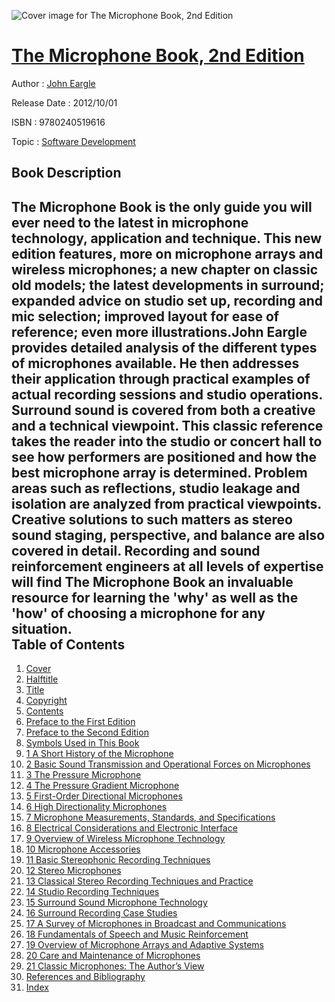 ![Cover image for The Microphone Book, 2nd Edition](https://imgdetail.ebookreading.net/cover/cover/software_development/EB9780240519616.jpg)

[The Microphone Book, 2nd Edition](https://ebookreading.net/view/book/The+Microphone+Book%2C+2nd+Edition-EB9780240519616_1.html "The Microphone Book, 2nd Edition")
====================================================================================================================

Author : [John Eargle](https://ebookreading.net/search/author/John+Eargle)

Release Date : 2012/10/01

ISBN : 9780240519616

Topic : [Software Development](https://ebookreading.net/search/category/software-development)

Book Description
-----------------

The Microphone Book is the only guide you will ever need to the latest in microphone technology, application and technique. This new edition features, more on microphone arrays and wireless microphones; a new chapter on classic old models; the latest developments in surround; expanded advice on studio set up, recording and mic selection; improved layout for ease of reference; even more illustrations.John Eargle provides detailed analysis of the different types of microphones available. He then addresses their application through practical examples of actual recording sessions and studio operations. Surround sound is covered from both a creative and a technical viewpoint. This classic reference takes the reader into the studio or concert hall to see how performers are positioned and how the best microphone array is determined. Problem areas such as reflections, studio leakage and isolation are analyzed from practical viewpoints. Creative solutions to such matters as stereo sound staging, perspective, and balance are also covered in detail. Recording and sound reinforcement engineers at all levels of expertise will find The Microphone Book an invaluable resource for learning the 'why' as well as the 'how' of choosing a microphone for any situation.              
Table of Contents
-----------------

1. [Cover](https://ebookreading.net/view/book/The+Microphone+Book%2C+2nd+Edition-EB9780240519616_1.html)
1. [Halftitle](https://ebookreading.net/view/book/The+Microphone+Book%2C+2nd+Edition-EB9780240519616_2.html)
1. [Title](https://ebookreading.net/view/book/The+Microphone+Book%2C+2nd+Edition-EB9780240519616_3.html)
1. [Copyright](https://ebookreading.net/view/book/The+Microphone+Book%2C+2nd+Edition-EB9780240519616_4.html)
1. [Contents](https://ebookreading.net/view/book/The+Microphone+Book%2C+2nd+Edition-EB9780240519616_5.html)
1. [Preface to the First Edition](https://ebookreading.net/view/book/The+Microphone+Book%2C+2nd+Edition-EB9780240519616_6.html)
1. [Preface to the Second Edition](https://ebookreading.net/view/book/The+Microphone+Book%2C+2nd+Edition-EB9780240519616_7.html)
1. [Symbols Used in This Book](https://ebookreading.net/view/book/The+Microphone+Book%2C+2nd+Edition-EB9780240519616_8.html)
1. [1 A Short History of the Microphone](https://ebookreading.net/view/book/The+Microphone+Book%2C+2nd+Edition-EB9780240519616_9.html)
1. [2 Basic Sound Transmission and Operational Forces on Microphones](https://ebookreading.net/view/book/The+Microphone+Book%2C+2nd+Edition-EB9780240519616_10.html)
1. [3 The Pressure Microphone](https://ebookreading.net/view/book/The+Microphone+Book%2C+2nd+Edition-EB9780240519616_11.html)
1. [4 The Pressure Gradient Microphone](https://ebookreading.net/view/book/The+Microphone+Book%2C+2nd+Edition-EB9780240519616_12.html)
1. [5 First-Order Directional Microphones](https://ebookreading.net/view/book/The+Microphone+Book%2C+2nd+Edition-EB9780240519616_13.html)
1. [6 High Directionality Microphones](https://ebookreading.net/view/book/The+Microphone+Book%2C+2nd+Edition-EB9780240519616_14.html)
1. [7 Microphone Measurements, Standards, and Specifications](https://ebookreading.net/view/book/The+Microphone+Book%2C+2nd+Edition-EB9780240519616_15.html)
1. [8 Electrical Considerations and Electronic Interface](https://ebookreading.net/view/book/The+Microphone+Book%2C+2nd+Edition-EB9780240519616_16.html)
1. [9 Overview of Wireless Microphone Technology](https://ebookreading.net/view/book/The+Microphone+Book%2C+2nd+Edition-EB9780240519616_17.html)
1. [10 Microphone Accessories](https://ebookreading.net/view/book/The+Microphone+Book%2C+2nd+Edition-EB9780240519616_18.html)
1. [11 Basic Stereophonic Recording Techniques](https://ebookreading.net/view/book/The+Microphone+Book%2C+2nd+Edition-EB9780240519616_19.html)
1. [12 Stereo Microphones](https://ebookreading.net/view/book/The+Microphone+Book%2C+2nd+Edition-EB9780240519616_20.html)
1. [13 Classical Stereo Recording Techniques and Practice](https://ebookreading.net/view/book/The+Microphone+Book%2C+2nd+Edition-EB9780240519616_21.html)
1. [14 Studio Recording Techniques](https://ebookreading.net/view/book/The+Microphone+Book%2C+2nd+Edition-EB9780240519616_22.html)
1. [15 Surround Sound Microphone Technology](https://ebookreading.net/view/book/The+Microphone+Book%2C+2nd+Edition-EB9780240519616_23.html)
1. [16 Surround Recording Case Studies](https://ebookreading.net/view/book/The+Microphone+Book%2C+2nd+Edition-EB9780240519616_24.html)
1. [17 A Survey of Microphones in Broadcast and Communications](https://ebookreading.net/view/book/The+Microphone+Book%2C+2nd+Edition-EB9780240519616_25.html)
1. [18 Fundamentals of Speech and Music Reinforcement](https://ebookreading.net/view/book/The+Microphone+Book%2C+2nd+Edition-EB9780240519616_26.html)
1. [19 Overview of Microphone Arrays and Adaptive Systems](https://ebookreading.net/view/book/The+Microphone+Book%2C+2nd+Edition-EB9780240519616_27.html)
1. [20 Care and Maintenance of Microphones](https://ebookreading.net/view/book/The+Microphone+Book%2C+2nd+Edition-EB9780240519616_28.html)
1. [21 Classic Microphones: The Author’s View](https://ebookreading.net/view/book/The+Microphone+Book%2C+2nd+Edition-EB9780240519616_29.html)
1. [References and Bibliography](https://ebookreading.net/view/book/The+Microphone+Book%2C+2nd+Edition-EB9780240519616_30.html)
1. [Index](https://ebookreading.net/view/book/The+Microphone+Book%2C+2nd+Edition-EB9780240519616_31.html)
